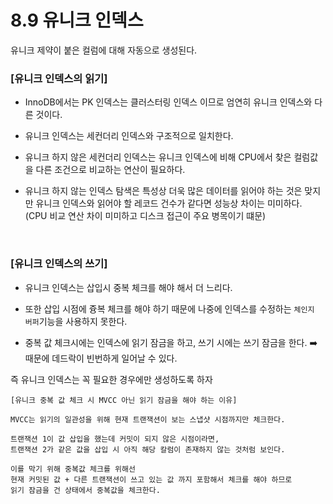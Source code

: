 # 8.9 유니크 인덱스
유니크 제약이 붙은 컬럼에 대해 자동으로 생성된다.


### [유니크 인덱스의 읽기]
- InnoDB에서는 PK 인덱스는 클러스터링 인덱스 이므로 엄연히 유니크 인덱스와 다른 것이다.
- 유니크 인덱스는 세컨더리 인덱스와 구조적으로 일치한다.

- 유니크 하지 않은 세컨더리 인덱스는 유니크 인덱스에 비해 CPU에서 찾은 컬럼값을 다른 조건으로 비교하는 연산이 필요하다.

- 유니크 하지 않는 인덱스 탐색은 특성상 더욱 많은 데이터를 읽어야 하는 것은 맞지만 유니크 인덱스와 읽어야 할 레코드 건수가 같다면 성능상 차이는 미미하다.
  (CPU 비교 연산 차이 미미하고 디스크 접근이 주요 병목이기 떄문)

<br>

### [유니크 인덱스의 쓰기]
- 유니크 인덱스는 삽입시 중복 체크를 해야 해서 더 느리다.
  
- 또한 삽입 시점에 즁복 체크를 해야 하기 때문에 나중에 인덱스를 수정하는 `체인지 버퍼`기능을 사용하지 못한다.
  
- 중복 값 체크시에는 인덱스에 읽기 잠금을 하고, 쓰기 시에는 쓰기 잠금을 한다.
  ➡️ 때문에 데드락이 빈번하게 일어날 수 있다.

즉 유니크 인덱스는 꼭 필요한 경우에만 생성하도록 하자


```
[유니크 중복 값 체크 시 MVCC 아닌 읽기 잠금을 해야 하는 이유]

MVCC는 읽기의 일관성을 위해 현재 트랜잭션이 보는 스냅샷 시점까지만 체크한다.

트랜잭션 1이 값 삽입을 했는데 커밋이 되지 않은 시점이라면,
트랜잭션 2가 같은 값을 삽입 시 아직 해당 칼럼이 존재하지 않는 것처럼 보인다.

이를 막기 위해 중복값 체크를 위해선
현재 커밋된 값 + 다른 트랜잭션이 쓰고 있는 값 까지 포함해서 체크를 해야 하므로
읽기 잠금을 건 상태에서 중복값을 체크한다.
```
